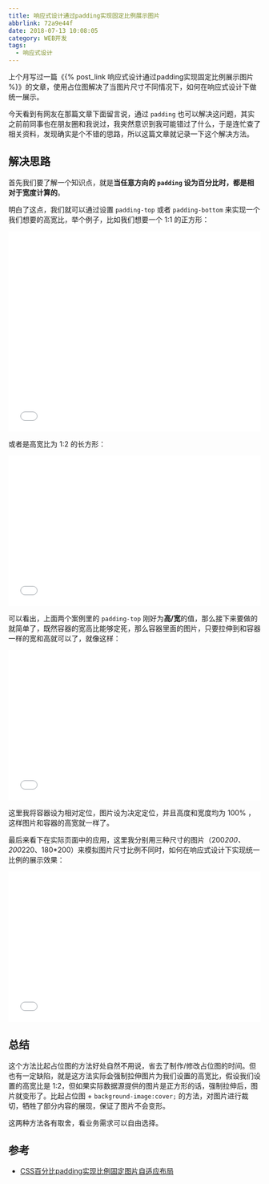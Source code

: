 ```yaml
---
title: 响应式设计通过padding实现固定比例展示图片
abbrlink: 72a9e44f
date: 2018-07-13 10:08:05
category: WEB开发
tags:
  - 响应式设计
---
```


上个月写过一篇《{% post_link 响应式设计通过padding实现固定比例展示图片 %}》的文章，使用占位图解决了当图片尺寸不同情况下，如何在响应式设计下做统一展示。

今天看到有网友在那篇文章下面留言说，通过 `padding` 也可以解决这问题，其实之前前同事也在朋友圈和我说过，我突然意识到我可能错过了什么，于是连忙查了相关资料，发现确实是个不错的思路，所以这篇文章就记录一下这个解决方法。

<!-- more -->

## 解决思路

首先我们要了解一个知识点，就是**当任意方向的 `padding` 设为百分比时，都是相对于宽度计算的**。

明白了这点，我们就可以通过设置 `padding-top` 或者 `padding-bottom` 来实现一个我们想要的高宽比，举个例子，比如我们想要一个 1:1 的正方形：

<iframe height='400' scrolling='no' title='1.响应式设计通过padding实现固定比例展示图片' src='//codepen.io/hooray/embed/GBpKgN/?height=400&theme-id=0&default-tab=css,result&embed-version=2' frameborder='no' allowtransparency='true' allowfullscreen='true' style='width: 100%;'>See the Pen <a href='https://codepen.io/hooray/pen/GBpKgN/'>1.响应式设计通过padding实现固定比例展示图片</a> by 代码小睿 (<a href='https://codepen.io/hooray'>@hooray</a>) on <a href='https://codepen.io'>CodePen</a>.
</iframe>

或者是高宽比为 1:2 的长方形：

<iframe height='300' scrolling='no' title='2.响应式设计通过padding实现固定比例展示图片' src='//codepen.io/hooray/embed/PBPowB/?height=300&theme-id=0&default-tab=css,result&embed-version=2' frameborder='no' allowtransparency='true' allowfullscreen='true' style='width: 100%;'>See the Pen <a href='https://codepen.io/hooray/pen/PBPowB/'>2.响应式设计通过padding实现固定比例展示图片</a> by 代码小睿 (<a href='https://codepen.io/hooray'>@hooray</a>) on <a href='https://codepen.io'>CodePen</a>.
</iframe>

可以看出，上面两个案例里的 `padding-top` 刚好为**高/宽**的值，那么接下来要做的就简单了，既然容器的宽高比能够定死，那么容器里面的图片，只要拉伸到和容器一样的宽和高就可以了，就像这样：

<iframe height='300' scrolling='no' title='3.响应式设计通过padding实现固定比例展示图片' src='//codepen.io/hooray/embed/zLvYLz/?height=300&theme-id=0&default-tab=css,result&embed-version=2' frameborder='no' allowtransparency='true' allowfullscreen='true' style='width: 100%;'>See the Pen <a href='https://codepen.io/hooray/pen/zLvYLz/'>3.响应式设计通过padding实现固定比例展示图片</a> by 代码小睿 (<a href='https://codepen.io/hooray'>@hooray</a>) on <a href='https://codepen.io'>CodePen</a>.
</iframe>

这里我将容器设为相对定位，图片设为决定定位，并且高度和宽度均为 100% ，这样图片和容器的高宽就一样了。

最后来看下在实际页面中的应用，这里我分别用三种尺寸的图片（200*200、200*220、180*200）来模拟图片尺寸比例不同时，如何在响应式设计下实现统一比例的展示效果：

<iframe height='300' scrolling='no' title='4.响应式设计通过padding实现固定比例展示图片' src='//codepen.io/hooray/embed/YjXmXg/?height=300&theme-id=0&default-tab=css,result&embed-version=2' frameborder='no' allowtransparency='true' allowfullscreen='true' style='width: 100%;'>See the Pen <a href='https://codepen.io/hooray/pen/YjXmXg/'>4.响应式设计通过padding实现固定比例展示图片</a> by 代码小睿 (<a href='https://codepen.io/hooray'>@hooray</a>) on <a href='https://codepen.io'>CodePen</a>.
</iframe>

## 总结

这个方法比起占位图的方法好处自然不用说，省去了制作/修改占位图的时间。但也有一定缺陷，就是这方法实际会强制拉伸图片为我们设置的高宽比，假设我们设置的高宽比是 1:2，但如果实际数据源提供的图片是正方形的话，强制拉伸后，图片就变形了。比起占位图 + `background-image:cover;` 的方法，对图片进行裁切，牺牲了部分内容的展现，保证了图片不会变形。

这两种方法各有取舍，看业务需求可以自由选择。

## 参考

- [CSS百分比padding实现比例固定图片自适应布局](https://www.zhangxinxu.com/wordpress/2017/08/css-percent-padding-image-layout/)